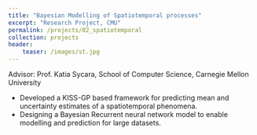 ```yaml
---
title: "Bayesian Modelling of Spatiotemporal processes"
excerpt: "Research Project, CMU"
permalink: /projects/02_spatiotemporal
collection: projects
header:
    teaser: /images/st.jpg
---
```



Advisor: Prof. Katia Sycara, School of Computer Science, Carnegie Mellon University

* Developed a KISS-GP based framework for predicting mean and uncertainty estimates of a spatiotemporal phenomena.  
* Designing a Bayesian Recurrent neural network model to enable modelling and prediction for large datasets.
